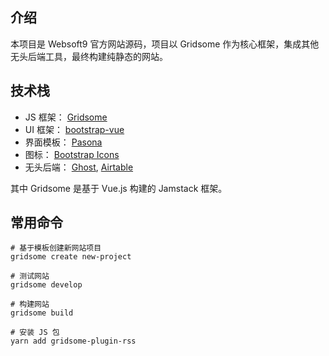 ## 介绍

本项目是 Websoft9 官方网站源码，项目以 Gridsome 作为核心框架，集成其他无头后端工具，最终构建纯静态的网站。  

## 技术栈

* JS 框架： [Gridsome](https://www.gridsome.cn/)
* UI 框架： [bootstrap-vue](https://bootstrap-vue.org/)
* 界面模板： [Pasona](https://www.pasona-vue.envytheme.com/machine-learning)
* 图标： [Bootstrap Icons](https://icons.getbootstrap.com/)
* 无头后端： [Ghost](https://ghost.org/), [Airtable](https://airtable.com/)

其中 Gridsome 是基于 Vue.js 构建的 Jamstack 框架。

## 常用命令

```
# 基于模板创建新网站项目
gridsome create new-project

# 测试网站
gridsome develop

# 构建网站
gridsome build

# 安装 JS 包
yarn add gridsome-plugin-rss
```
